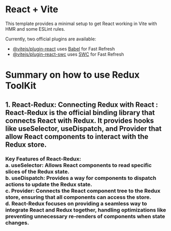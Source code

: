 # React + Vite

This template provides a minimal setup to get React working in Vite with HMR and some ESLint rules.

Currently, two official plugins are available:

- [@vitejs/plugin-react](https://github.com/vitejs/vite-plugin-react/blob/main/packages/plugin-react/README.md) uses [Babel](https://babeljs.io/) for Fast Refresh
- [@vitejs/plugin-react-swc](https://github.com/vitejs/vite-plugin-react-swc) uses [SWC](https://swc.rs/) for Fast Refresh

<h1> Summary on how to use Redux ToolKit</h1>
<h2>
1. React-Redux: Connecting Redux with React : 
React-Redux is the official binding library that connects React with Redux. It provides hooks like useSelector, useDispatch, and Provider that allow React components to interact with the Redux store.
</h2>
<h3>
Key Features of React-Redux:<br>
a. useSelector: Allows React components to read specific slices of the Redux state.<br>
b. useDispatch: Provides a way for components to dispatch actions to update the Redux state.<br>
c. Provider: Connects the React component tree to the Redux store, ensuring that all components can access the store.<br>
d. React-Redux focuses on providing a seamless way to integrate React and Redux together, handling optimizations like preventing unnecessary re-renders of components when state changes.<br>
</h3>